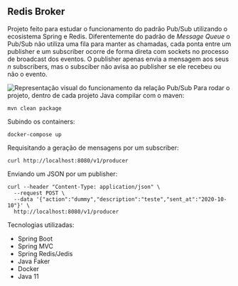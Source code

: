 ## Redis Broker

Projeto feito para estudar o funcionamento do padrão Pub/Sub utilizando o ecosistema Spring e Redis. Diferentemente do padrão de *Message Queue* o Pub/Sub não utiliza uma fila para manter as chamadas, cada ponta entre um publisher e um subscriber ocorre de forma direta com sockets no processo de broadcast dos eventos. O publisher apenas envia a mensagem aos seus *n* subscribers, mas o subsciber não avisa ao publisher se ele recebeu ou não o evento. 

<img src="https://res.cloudinary.com/practicaldev/image/fetch/s--Q_RFMIEV--/c_limit%2Cf_auto%2Cfl_progressive%2Cq_auto%2Cw_880/https://miro.medium.com/max/501/1%2ATSLaLllP_DcPQQOTpXbzeA.png" alt="Representação visual do funcionamento da relação Pub/Sub">
Para rodar o projeto, dentro de cada projeto Java compilar com o maven:
<pre><code>mvn clean package</code></pre>
Subindo os containers:
<pre><code>docker-compose up</code></pre>
Requisitando a geração de mensagens por um subscriber:
<pre><code>curl http://localhost:8080/v1/producer</code></pre>
Enviando um JSON por um publisher:
<pre><code>curl --header "Content-Type: application/json" \
  --request POST \
  --data '{"action":"dummy","description":"teste","sent_at":"2020-10-10"}' \
  http://localhost:8080/v1/producer</code></pre>


Tecnologias utilizadas:
- Spring Boot
- Spring MVC
- Spring Redis/Jedis
- Java Faker
- Docker
- Java 11
